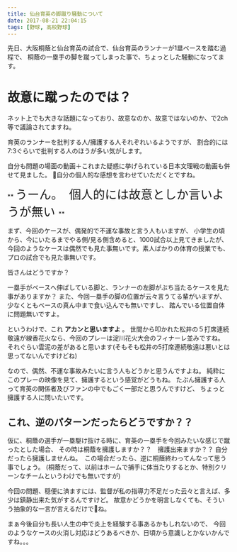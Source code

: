 ```yaml
---
title: 仙台育英の脚蹴り騒動について
date: 2017-08-21 22:04:15
tags: [野球, 高校野球]
---
```


先日、大阪桐蔭と仙台育英の試合で、仙台育英のランナーが1塁ベースを踏む過程で、
桐蔭の一塁手の脚を蹴ってしまった事で、ちょっとした騒動になってます。

<!-- more -->

# 故意に蹴ったのでは？

ネット上でも大きな話題になっており、故意なのか、故意ではないのか、で2ch等で議論されてますね。

育英のランナーを批判する人/擁護する人それぞれいるようですが、
割合的には7:3ぐらいで批判する人のほうが多い気がします。

自分も問題の場面の動画＋これまた疑惑に挙げられている日本文理戦の動画も併せて見ました。
自分の個人的な感想を言わせていただくとですね。

** <span style="font-size: 27px"> うーん。　個人的には故意としか言いようが無い </span> **

まず、今回のケースが、偶発的で不運な事故と言う人もいますが、
小学生の頃から、今にいたるまでやる側/見る側含めると、1000試合以上見てきましたが、
今回のようなケースは偶然でも見た事無いです。素人ばかりの体育の授業でも、プロの試合でも見た事無いです。

皆さんはどうですか？　

一塁手がベースへ伸ばしている脚と、ランナーの左脚がぶち当たるケースを見た事がありますか？
また、今回一塁手の脚の位置が云々言うてる輩がいますが、少なくともベースの真ん中まで食い込んでも無いですし、
踏んでいる位置自体に問題無いですよ。

というわけで、これ **アカンと思いますよ** 。
世間から叩かれた松井の５打席連続敬遠が線香花火なら、今回のプレーは淀川花火大会のフィナーレ並みですね。
それぐらい雲泥の差があると思います(そもそも松井の5打席連続敬遠は悪いとは思ってないんですけどね)

なので、偶然、不運な事故みたいに言う人もどうかと思うんですよね。
純粋にこのプレーの映像を見て、擁護するという感覚がどうもね。
たぶん擁護する人って育英の関係者及びファンの中でもごく一部だと思うんですけど、
ちょっと擁護する人に問いたいです。
## これ、逆のパターンだったらどうですか？？
仮に、桐蔭の選手が一塁駆け抜ける時に、育英の一塁手を今回みたいな感じで蹴ったとした場合、
その時は桐蔭を擁護しますか？？　擁護出来ますか？？
自分だったら擁護しませんね。　この場合だったら、逆に桐蔭終わってんなって思う事でしょう。
(桐蔭だって、以前はホームで捕手に体当たりするとか、特別クリーンなチームというわけでも無いですが)

今回の問題、穏便に済ますには、監督が私の指導力不足だった云々と言えば、多少は鎮静出来た気がするんですけど。
故意かどうかを明言しなくても、そういう抽象的な一言が言えるだけでね。

まぁ今後自分も長い人生の中で炎上を経験する事あるかもしれないので、
今回のようなケースの火消し対応はどうあるべきか、日頃から意識しとかないかんですね。。。
